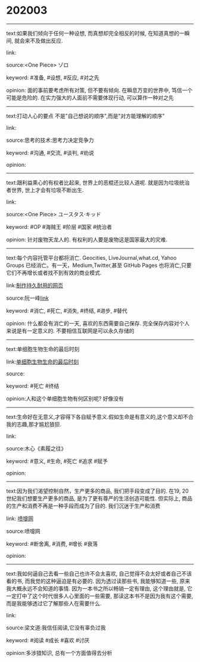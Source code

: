# 202003

---

text:如果我们倾向于任何一种设想, 而真想却完全相反的时候, 在知道真想的一瞬间, 就会来不及做出反应.

link:

source:\<One Piece\> ゾロ

keyword: #准备, #设想, #反应, #对之先

opinion: 面的事前要考虑所有对策, 但不要有倾向. 在瞬息万变的世界中, 笃信一个可能是危险的. 在实力强大的人面前不需要体现行动, 可以算作一种对之先

---

text:打动人心的要点 不是"自己想说的顺序",而是"对方能理解的顺序"

link:

source:思考的技术:思考力决定竞争力

keyword: #沟通, #交流, #谈判, #劝说

opinion:

---

text:跟利益熏心的有权者比起来, 世界上的恶棍还比较人道呢. 就是因为垃圾统治者世界, 世上才会有垃圾不断出生.

link:

source:\<One Piece\> ユースタス·キッド

keyword: #OP #海贼王 #阶层 #国家 #统治者

opinion: 针对废物天龙人的. 有权利的人要是废物这是国家最大的灾难.

---

text:每个内容托管平台都将消亡. Geocities, LiveJournal,what.cd, Yahoo Groups 已经消亡。有一天，Medium,Twitter,甚至 GitHub Pages 也将消亡,只要它们不再增长或者找不到有效的商业模式.

link:[制作持久耐用的网页](https://jeffhuang.com/designed_to_last/)

source:阮一峰[link](http://www.ruanyifeng.com/blog/2020/03/weekly-issue-97.html)

keyword: #消亡, #死亡, #消失, #终结, #进步, #替代

opinion: 什么都会有消亡的一天, 喜欢的东西需要自己保存. 完全保存内容对个人来说是有一定意义的. 不要相信互联网是可以永久存储的

---

text:单细胞生物生命的最后时刻

link:[单细胞生物生命的最后时刻](https://youtu.be/N6LE9Yf-wJg)

source:

keyword: #死亡 #终结

opinion:人和这个单细胞生物有何区别呢? 好像没有

---

text:生命好在无意义,才容得下各自赋予意义.假如生命是有意义的,这个意义却不合我的志趣,那才尴尬狼狈.

link:

source:木心《素履之往》

keyword: #意义, #生命, #死亡 #追求 #赋予

opinion:

---

text:因为我们渴望控制自然，生产更多的商品, 我们把手段变成了目的. 在19, 20世纪我们想要生产更多的商品, 是为了更有尊严的生活创造可能性. 但实际上, 商品的生产和消费不再是一种手段而成为了目的. 我们沉迷于生产和消费

link: [喷嚏网](http://www.dapenti.com/blog/more.asp?name=xilei&id=146803)

source:喷嚏网

keyword: #断舍离, #消费, #增长 #衰落

opinion:

---

text:我如何逼自己去看一些自己也许不会太喜欢, 自己觉得不会太好或者自己不该看的书, 而我觉的这种逼迫是有必要的. 因为透过读那些书, 我能够知道一些, 原来我大概永远不会知道的事情. 因为一本书之所以畅销一定有理由, 这个理由就是, 它一定打中了这个时代很多人心里面的一些需要, 那读这本书不是因为我有这个需要, 而是我能够透过它了解那些人在需要什么.

link:

source:梁文道:我信任阅读,它没有辜负过我

keyword: #阅读 #成长 #喜欢 #讨厌

opinion:多涉猎知识, 总有一个方面值得去分析
